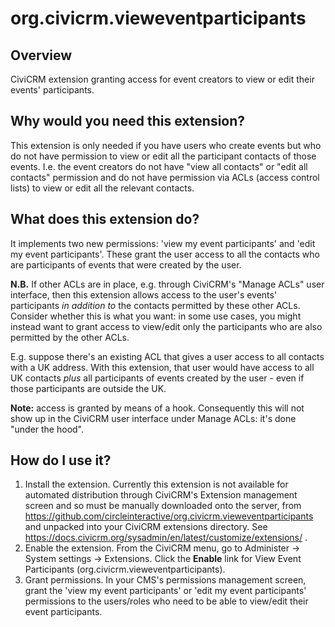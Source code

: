 # org.civicrm.vieweventparticipants

## Overview

CiviCRM extension granting access for event creators to view or edit their events' participants.

## Why would you need this extension?

This extension is only needed if you have users who create events but who do not have permission to view or edit all the participant contacts of those events. I.e. the event creators do not have "view all contacts" or "edit all contacts" permission and do not have permission via ACLs (access control lists) to view or edit all the relevant contacts.

## What does this extension do?

It implements two new permissions: 'view my event participants' and 'edit my event participants'. These grant the user access to all the contacts who are participants of events that were created by the user.

**N.B.** If other ACLs are in place, e.g. through CiviCRM's "Manage ACLs" user interface, then this extension allows access to the user's events' participants _in addition to_ the contacts permitted by these other ACLs. Consider whether this is what you want: in some use cases, you might instead want to grant access to view/edit only the participants who are also permitted by the other ACLs.

E.g. suppose there's an existing ACL that gives a user access to all contacts with a UK address. With this extension, that user would have access to all UK contacts _plus_ all participants of events created by the user - even if those participants are outside the UK.

**Note:** access is granted by means of a hook. Consequently this will not show up in the CiviCRM user interface under Manage ACLs: it's done "under the hood".

## How do I use it?

1. Install the extension.
Currently this extension is not available for automated distribution through CiviCRM's Extension management screen and so must be manually downloaded onto the server, from https://github.com/circleinteractive/org.civicrm.vieweventparticipants and unpacked into your CiviCRM extensions directory. See https://docs.civicrm.org/sysadmin/en/latest/customize/extensions/ .
2. Enable the extension.
From the CiviCRM menu, go to Administer -> System settings -> Extensions. Click the **Enable** link for View Event Participants (org.civicrm.vieweventparticipants).
3. Grant permissions.
In your CMS's permissions management screen, grant the 'view my event participants' or 'edit my event participants' permissions to the users/roles who need to be able to view/edit their event participants.

